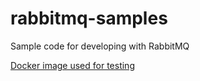 # rabbitmq-samples
Sample code for developing with RabbitMQ

[Docker image used for testing](https://hub.docker.com/_/rabbitmq/) 
